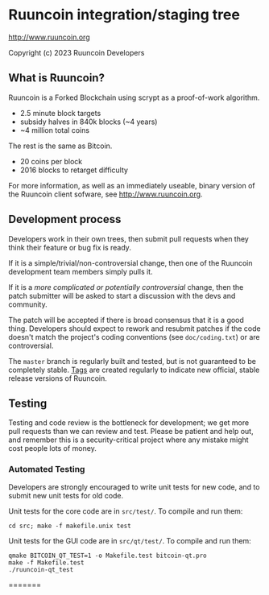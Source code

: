 Ruuncoin integration/staging tree
================================

http://www.ruuncoin.org

Copyright (c) 2023 Ruuncoin Developers

What is Ruuncoin?
----------------

Ruuncoin is a Forked Blockchain using scrypt as a proof-of-work algorithm.
 - 2.5 minute block targets
 - subsidy halves in 840k blocks (~4 years)
 - ~4 million total coins

The rest is the same as Bitcoin.
 - 20 coins per block
 - 2016 blocks to retarget difficulty

For more information, as well as an immediately useable, binary version of
the Ruuncoin client sofware, see http://www.ruuncoin.org.


Development process
-------------------

Developers work in their own trees, then submit pull requests when they think
their feature or bug fix is ready.

If it is a simple/trivial/non-controversial change, then one of the Ruuncoin
development team members simply pulls it.

If it is a *more complicated or potentially controversial* change, then the patch
submitter will be asked to start a discussion with the devs and community.

The patch will be accepted if there is broad consensus that it is a good thing.
Developers should expect to rework and resubmit patches if the code doesn't
match the project's coding conventions (see `doc/coding.txt`) or are
controversial.

The `master` branch is regularly built and tested, but is not guaranteed to be
completely stable. [Tags](https://github.com/ruuncoin-project/ruuncoin/tags) are created
regularly to indicate new official, stable release versions of Ruuncoin.

Testing
-------

Testing and code review is the bottleneck for development; we get more pull
requests than we can review and test. Please be patient and help out, and
remember this is a security-critical project where any mistake might cost people
lots of money.

### Automated Testing

Developers are strongly encouraged to write unit tests for new code, and to
submit new unit tests for old code.

Unit tests for the core code are in `src/test/`. To compile and run them:

    cd src; make -f makefile.unix test

Unit tests for the GUI code are in `src/qt/test/`. To compile and run them:

    qmake BITCOIN_QT_TEST=1 -o Makefile.test bitcoin-qt.pro
    make -f Makefile.test
    ./ruuncoin-qt_test

=======
